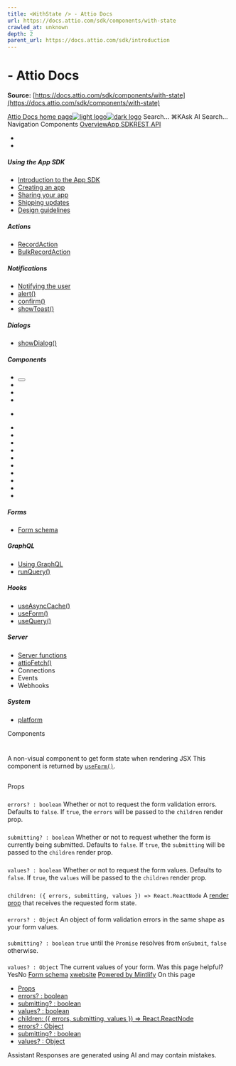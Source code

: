```yaml
---
title: <WithState /> - Attio Docs
url: https://docs.attio.com/sdk/components/with-state
crawled_at: unknown
depth: 2
parent_url: https://docs.attio.com/sdk/introduction
---
```


# <WithState /> - Attio Docs

**Source:** [https://docs.attio.com/sdk/components/with-state](https://docs.attio.com/sdk/components/with-state)

[Attio Docs home page![light logo](https://mintlify.s3.us-west-1.amazonaws.com/attio/logo/light.svg)![dark logo](https://mintlify.s3.us-west-1.amazonaws.com/attio/logo/dark.svg)](https://docs.attio.com/)
Search...
⌘KAsk AI
Search...
Navigation
Components
<WithState />
[Overview](https://docs.attio.com/docs/overview)[App SDK](https://docs.attio.com/sdk/introduction)[REST API](https://docs.attio.com/rest-api/overview)
* [](https://build.attio.com/)
* [](https://attio.com/help)
##### Using the App SDK
  * [Introduction to the App SDK](https://docs.attio.com/sdk/introduction)
  * [Creating an app](https://docs.attio.com/sdk/creating-an-app)
  * [Sharing your app](https://docs.attio.com/sdk/sharing-your-app)
  * [Shipping updates](https://docs.attio.com/sdk/shipping-updates)
  * [Design guidelines](https://docs.attio.com/sdk/design-guidelines)


##### Actions
  * [RecordAction](https://docs.attio.com/sdk/actions/record-action)
  * [BulkRecordAction](https://docs.attio.com/sdk/actions/bulk-record-action)


##### Notifications
  * [Notifying the user](https://docs.attio.com/sdk/notifications/notifications)
  * [alert()](https://docs.attio.com/sdk/notifications/alert)
  * [confirm()](https://docs.attio.com/sdk/notifications/confirm)
  * [showToast()](https://docs.attio.com/sdk/notifications/show-toast)


##### Dialogs
  * [showDialog()](https://docs.attio.com/sdk/dialogs/show-dialog)


##### Components
  * [<Button />](https://docs.attio.com/sdk/components/button)
  * [<Checkbox />](https://docs.attio.com/sdk/components/checkbox)
  * [<Column />](https://docs.attio.com/sdk/components/column)
  * [<Combobox />](https://docs.attio.com/sdk/components/combobox)
  * [<Form />](https://docs.attio.com/sdk/components/form)
  * [<Link />](https://docs.attio.com/sdk/components/link)
  * [<NumberInput />](https://docs.attio.com/sdk/components/number-input)
  * [<Row />](https://docs.attio.com/sdk/components/row)
  * [<Section />](https://docs.attio.com/sdk/components/section)
  * [<SubmitButton />](https://docs.attio.com/sdk/components/submit-button)
  * [<TextBlock />](https://docs.attio.com/sdk/components/text-block)
  * [<TextInput />](https://docs.attio.com/sdk/components/text-input)
  * [<Toggle />](https://docs.attio.com/sdk/components/toggle)
  * [<Typography />](https://docs.attio.com/sdk/components/typography)
  * [<WithState />](https://docs.attio.com/sdk/components/with-state)


##### Forms
  * [Form schema](https://docs.attio.com/sdk/form-schema)


##### GraphQL
  * [Using GraphQL](https://docs.attio.com/sdk/graphql/graphql)
  * [runQuery()](https://docs.attio.com/sdk/graphql/run-query)


##### Hooks
  * [useAsyncCache()](https://docs.attio.com/sdk/hooks/use-async-cache)
  * [useForm()](https://docs.attio.com/sdk/hooks/use-form)
  * [useQuery()](https://docs.attio.com/sdk/hooks/use-query)


##### Server
  * [Server functions](https://docs.attio.com/sdk/server/server-functions)
  * [attioFetch()](https://docs.attio.com/sdk/server/attio-fetch)
  * Connections
  * Events
  * Webhooks


##### System
  * [platform](https://docs.attio.com/sdk/system/platform)


Components
# <WithState />
A non-visual component to get form state when rendering JSX
This component is returned by [`useForm()`](https://docs.attio.com/sdk/hooks/use-form).
## 
[​](https://docs.attio.com/sdk/components/with-state#props)
Props
### 
[​](https://docs.attio.com/sdk/components/with-state#errors%3F-%3A-boolean)
`errors? : boolean`
Whether or not to request the form validation errors.
Defaults to `false`.
If `true`, the `errors` will be passed to the `children` render prop.
### 
[​](https://docs.attio.com/sdk/components/with-state#submitting%3F-%3A-boolean)
`submitting? : boolean`
Whether or not to request whether the form is currently being submitted.
Defaults to `false`.
If `true`, the `submitting` will be passed to the `children` render prop.
### 
[​](https://docs.attio.com/sdk/components/with-state#values%3F-%3A-boolean)
`values? : boolean`
Whether or not to request the form values.
Defaults to `false`.
If `true`, the `values` will be passed to the `children` render prop.
### 
[​](https://docs.attio.com/sdk/components/with-state#children%3A-%7B-errors%2C-submitting%2C-values-%7D-%3D%3E-react-reactnode)
`children: ({ errors, submitting, values }) => React.ReactNode`
A [render prop](https://react.dev/reference/react/Children#calling-a-render-prop-to-customize-rendering) that receives the requested form state.
#### 
[​](https://docs.attio.com/sdk/components/with-state#errors%3F-%3A-object)
`errors? : Object`
An object of form validation errors in the same shape as your form values.
#### 
[​](https://docs.attio.com/sdk/components/with-state#submitting%3F-%3A-boolean-2)
`submitting? : boolean`
`true` until the `Promise` resolves from `onSubmit`, `false` otherwise.
#### 
[​](https://docs.attio.com/sdk/components/with-state#values%3F-%3A-object)
`values? : Object`
The current values of your form.
Was this page helpful?
YesNo
[<Typography />](https://docs.attio.com/sdk/components/typography)[Form schema](https://docs.attio.com/sdk/form-schema)
[x](https://x.com/Attio)[website](https://attio.com)
[Powered by Mintlify](https://mintlify.com/preview-request?utm_campaign=poweredBy&utm_medium=referral&utm_source=docs.attio.com)
On this page
  * [Props](https://docs.attio.com/sdk/components/with-state#props)
  * [errors? : boolean](https://docs.attio.com/sdk/components/with-state#errors%3F-%3A-boolean)
  * [submitting? : boolean](https://docs.attio.com/sdk/components/with-state#submitting%3F-%3A-boolean)
  * [values? : boolean](https://docs.attio.com/sdk/components/with-state#values%3F-%3A-boolean)
  * [children: ({ errors, submitting, values }) => React.ReactNode](https://docs.attio.com/sdk/components/with-state#children%3A-%7B-errors%2C-submitting%2C-values-%7D-%3D%3E-react-reactnode)
  * [errors? : Object](https://docs.attio.com/sdk/components/with-state#errors%3F-%3A-object)
  * [submitting? : boolean](https://docs.attio.com/sdk/components/with-state#submitting%3F-%3A-boolean-2)
  * [values? : Object](https://docs.attio.com/sdk/components/with-state#values%3F-%3A-object)


Assistant
Responses are generated using AI and may contain mistakes.
